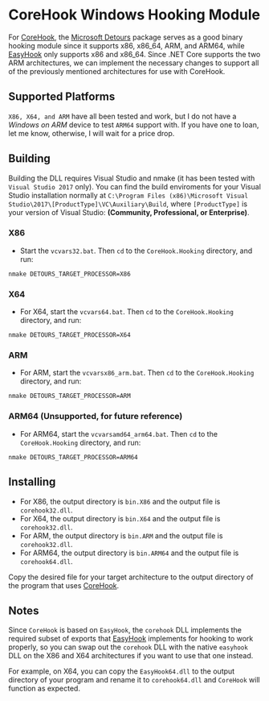 # CoreHook Windows Hooking Module

For [CoreHook](https://github.com/unknownv2/CoreHook), the [Microsoft Detours](https://github.com/Microsoft/Detours) package serves as a good binary hooking module since it supports x86, x86_64, ARM, and ARM64, while [EasyHook](https://github.com/EasyHook/EasyHook) only supports x86 and x86_64. Since .NET Core supports the two ARM architectures, we can implement the necessary changes to support all of the previously mentioned architectures for use with CoreHook.

## Supported Platforms

`X86, X64, and ARM` have all been tested and work, but I do not have a *Windows on ARM* device to test `ARM64` support with. If you have one to loan, let me know, otherwise, I will wait for a price drop.

## Building

Building the DLL requires Visual Studio and nmake (it has been tested with `Visual Studio 2017` only). You can find the build enviroments for your Visual Studio installation normally at `C:\Program Files (x86)\Microsoft Visual Studio\2017\[ProductType]\VC\Auxiliary\Build`, where `[ProductType]` is your version of Visual Studio: **(Community, Professional, or Enterprise)**.

### X86
* Start the `vcvars32.bat`. Then `cd` to the `CoreHook.Hooking` directory, and run:
 ```
 nmake DETOURS_TARGET_PROCESSOR=X86
 ```
### X64 
* For X64, start the `vcvars64.bat`. Then `cd` to the `CoreHook.Hooking` directory, and run:

 ```
 nmake DETOURS_TARGET_PROCESSOR=X64
 ```

### ARM

* For ARM, start the `vcvarsx86_arm.bat`. Then `cd` to the `CoreHook.Hooking` directory, and run:

 ```
 nmake DETOURS_TARGET_PROCESSOR=ARM
 ```

 ### ARM64 (Unsupported, for future reference)
* For ARM64, start the `vcvarsamd64_arm64.bat`. Then `cd` to the `CoreHook.Hooking` directory, and run:
 ```
 nmake DETOURS_TARGET_PROCESSOR=ARM64
 ```

## Installing

* For X86, the output directory is `bin.X86` and the output file is `corehook32.dll`.
* For X64, the output directory is `bin.X64` and the output file is `corehook32.dll`.
* For ARM, the output directory is `bin.ARM` and the output file is `corehook32.dll`.
* For ARM64, the output directory is `bin.ARM64` and the output file is `corehook64.dll`.

Copy the desired file for your target architecture to the output directory of the program that uses [CoreHook](https://github.com/unknownv2/CoreHook/).

## Notes

Since `CoreHook` is based on `EasyHook`, the `corehook` DLL implements the required subset of exports that [EasyHook](https://github.com/EasyHook/EasyHook) implements for hooking to work properly, so you can swap out the `corehook` DLL with the native `easyhook` DLL on the X86 and X64 architectures if you want to use that one instead. 

For example, on X64, you can copy the `EasyHook64.dll` to the output directory of your program and rename it to `corehook64.dll` and `CoreHook` will function as expected.  